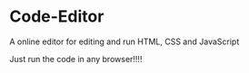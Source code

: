# Code-Editor
A online editor for editing and run HTML, CSS and JavaScript

Just run the code in any browser!!!!
